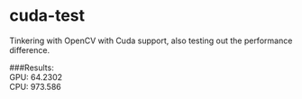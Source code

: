 # cuda-test

Tinkering with OpenCV with Cuda support, also testing out the performance difference.

###Results:  
GPU: 64.2302  
CPU: 973.586  